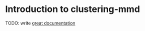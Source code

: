 # Introduction to clustering-mmd

TODO: write [great documentation](http://jacobian.org/writing/what-to-write/)
